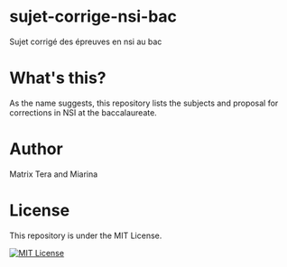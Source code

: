 # sujet-corrige-nsi-bac
Sujet corrigé des épreuves  en nsi au bac

# What's this?
As the name suggests, this repository lists the subjects and proposal for corrections in NSI at the baccalaureate.

# Author
Matrix Tera and Miarina

# License
This repository is under the MIT License.

[![MIT License](https://img.shields.io/badge/License-MIT-green.svg)](https://choosealicense.com/licenses/mit/)
